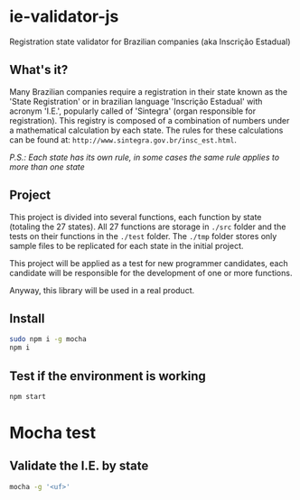 # ie-validator-js
Registration state validator for Brazilian companies (aka Inscrição Estadual)


## What's it?
Many Brazilian companies require a registration in their state known as the 'State Registration' or in brazilian language 'Inscrição Estadual' with acronym 'I.E.', popularly called of 'Sintegra' (organ responsible for registration). This registry is composed of a combination of numbers under a mathematical calculation by each state.
The rules for these calculations can be found at: `http://www.sintegra.gov.br/insc_est.html`.

_P.S.: Each state has its own rule, in some cases the same rule applies to more than one state_

## Project
This project is divided into several functions, each function by state (totaling the 27 states). All 27 functions are storage in `./src` folder and the tests on their functions in the `./test` folder. The `./tmp` folder stores only sample files to be replicated for each state in the initial project.

This project will be applied as a test for new programmer candidates, each candidate will be responsible for the development of one or more functions.

Anyway, this library will be used in a real product.

## Install

```bash
sudo npm i -g mocha
npm i
```

## Test if the environment is working

```bash
npm start
```

# Mocha test
## Validate the I.E. by state

```bash
mocha -g '<uf>'
```
